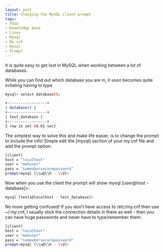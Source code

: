 ```yaml
---
layout: post
title: Changing the MySQL client prompt
tags:
- FOSS
- Knowledge base
- Linux
- Mysql
- My.cnf
- Mysql
- Prompt
---
```


It is quite easy to get lost in MySQL when working between a lot of databases.

While you can find out which database you are in, it soon becomes quite irritating having to type

```bash
mysql> select database();

+------------------+
| database() |
+------------------+
| test_database |
+------------------+
1 row in set (0.01 sec)
```

The simplest way to solve this and make life easier, is to change the prompt to include the info!
Simple edit the [mysql] section of your my.cnf file and add the prompt option:

```bash
[client]
host = "localhost"
user = "mehuser"
pass = "someubersecurepassword"
prompt=mysql [\\u@\\h - \\d]>
```

Now when you use the client the prompt will show mysql [user@host - database]>:

```bash
mysql [test1@localhost - test_database]>
```

No more getting confused! If you don't have access to /etc/my.cnf then use ~/.my.cnf, I usually stick the connection details in there as well - then you can have huge passwords and never have to type/remember them:

```bash
[client]
host = "localhost"
user = "mehuser"
pass = "someubersecurepassword"
prompt=mysql [\\u@\\h - \\d]>
```
